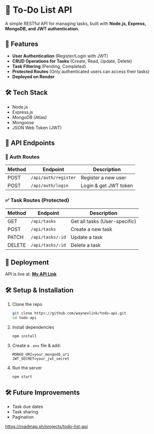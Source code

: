 # 📝 To-Do List API

A simple RESTful API for managing tasks, built with **Node.js, Express, MongoDB, and JWT authentication**.

## 🚀 Features

- **User Authentication** (Register/Login with JWT)
- **CRUD Operations for Tasks** (Create, Read, Update, Delete)
- **Task Filtering** (Pending, Completed)
- **Protected Routes** (Only authenticated users can access their tasks)
- **Deployed on Render**

## 🛠 Tech Stack

- Node.js
- Express.js
- MongoDB (Atlas)
- Mongoose
- JSON Web Token (JWT)

## 📌 API Endpoints

### 🔑 Auth Routes

| Method | Endpoint             | Description           |
| ------ | -------------------- | --------------------- |
| POST   | `/api/auth/register` | Register a new user   |
| POST   | `/api/auth/login`    | Login & get JWT token |

### ✅ Task Routes (Protected)

| Method | Endpoint         | Description                   |
| ------ | ---------------- | ----------------------------- |
| GET    | `/api/tasks`     | Get all tasks (User-specific) |
| POST   | `/api/tasks`     | Create a new task             |
| PATCH  | `/api/tasks/:id` | Update a task                 |
| DELETE | `/api/tasks/:id` | Delete a task                 |

## 🚀 Deployment

API is live at: **[My API Link](https://to-do-list-api-upsn.onrender.com)**

## 🛠 Setup & Installation

1. Clone the repo
   ```sh
   git clone https://github.com/waynexlink/todo-api.git
   cd todo-api
   ```
2. Install dependencies
   ```sh
   npm install
   ```
3. Create a `.env` file & add:
   ```
   MONGO_URI=your_mongodb_uri
   JWT_SECRET=your_jwt_secret
   ```
4. Run the server
   ```sh
   npm start
   ```

## 🛠 Future Improvements

- Task due dates
- Task sharing
- Pagination

https://roadmap.sh/projects/todo-list-api

